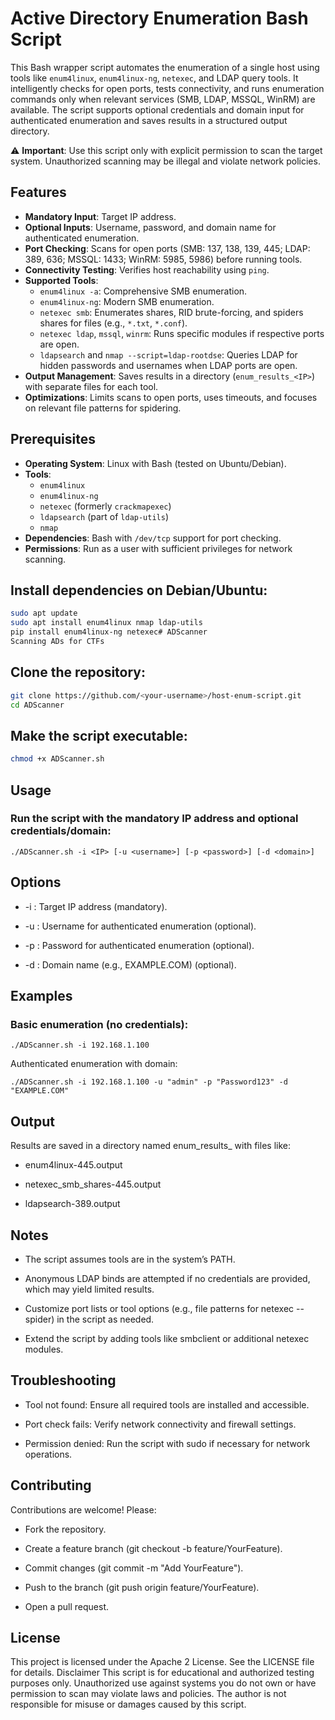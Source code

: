 # Active Directory Enumeration Bash Script

This Bash wrapper script automates the enumeration of a single host using tools like `enum4linux`, `enum4linux-ng`, `netexec`, and LDAP query tools. It intelligently checks for open ports, tests connectivity, and runs enumeration commands only when relevant services (SMB, LDAP, MSSQL, WinRM) are available. The script supports optional credentials and domain input for authenticated enumeration and saves results in a structured output directory.

⚠️ **Important**: Use this script only with explicit permission to scan the target system. Unauthorized scanning may be illegal and violate network policies.

## Features

- **Mandatory Input**: Target IP address.
- **Optional Inputs**: Username, password, and domain name for authenticated enumeration.
- **Port Checking**: Scans for open ports (SMB: 137, 138, 139, 445; LDAP: 389, 636; MSSQL: 1433; WinRM: 5985, 5986) before running tools.
- **Connectivity Testing**: Verifies host reachability using `ping`.
- **Supported Tools**:
  - `enum4linux -a`: Comprehensive SMB enumeration.
  - `enum4linux-ng`: Modern SMB enumeration.
  - `netexec smb`: Enumerates shares, RID brute-forcing, and spiders shares for files (e.g., `*.txt`, `*.conf`).
  - `netexec ldap`, `mssql`, `winrm`: Runs specific modules if respective ports are open.
  - `ldapsearch` and `nmap --script=ldap-rootdse`: Queries LDAP for hidden passwords and usernames when LDAP ports are open.
- **Output Management**: Saves results in a directory (`enum_results_<IP>`) with separate files for each tool.
- **Optimizations**: Limits scans to open ports, uses timeouts, and focuses on relevant file patterns for spidering.

## Prerequisites

- **Operating System**: Linux with Bash (tested on Ubuntu/Debian).
- **Tools**:
  - `enum4linux`
  - `enum4linux-ng`
  - `netexec` (formerly `crackmapexec`)
  - `ldapsearch` (part of `ldap-utils`)
  - `nmap`
- **Dependencies**: Bash with `/dev/tcp` support for port checking.
- **Permissions**: Run as a user with sufficient privileges for network scanning.

## Install dependencies on Debian/Ubuntu:
```bash
sudo apt update
sudo apt install enum4linux nmap ldap-utils
pip install enum4linux-ng netexec# ADScanner
Scanning ADs for CTFs
```
## Clone the repository:
```bash
git clone https://github.com/<your-username>/host-enum-script.git
cd ADScanner
```
## Make the script executable:
```bash
chmod +x ADScanner.sh
```
## Usage

### Run the script with the mandatory IP address and optional credentials/domain:

`./ADScanner.sh -i <IP> [-u <username>] [-p <password>] [-d <domain>]`

## Options

- -i <IP>: Target IP address (mandatory).

- -u <username>: Username for authenticated enumeration (optional).

- -p <password>: Password for authenticated enumeration (optional).

- -d <domain>: Domain name (e.g., EXAMPLE.COM) (optional).

## Examples

### Basic enumeration (no credentials):

`./ADScanner.sh -i 192.168.1.100`

Authenticated enumeration with domain:

`./ADScanner.sh -i 192.168.1.100 -u "admin" -p "Password123" -d "EXAMPLE.COM"`

## Output

Results are saved in a directory named enum_results_<IP> with files like:

- enum4linux-445.output

- netexec_smb_shares-445.output

- ldapsearch-389.output

## Notes
- The script assumes tools are in the system’s PATH.

- Anonymous LDAP binds are attempted if no credentials are provided, which may yield limited results.

- Customize port lists or tool options (e.g., file patterns for netexec --spider) in the script as needed.

- Extend the script by adding tools like smbclient or additional netexec modules.

## Troubleshooting

- Tool not found: Ensure all required tools are installed and accessible.

- Port check fails: Verify network connectivity and firewall settings.

- Permission denied: Run the script with sudo if necessary for network operations.

## Contributing

Contributions are welcome! Please:

- Fork the repository.

- Create a feature branch (git checkout -b feature/YourFeature).

- Commit changes (git commit -m "Add YourFeature").

- Push to the branch (git push origin feature/YourFeature).

- Open a pull request.

## License
This project is licensed under the Apache 2 License. See the LICENSE file for details.
Disclaimer
This script is for educational and authorized testing purposes only. Unauthorized use against systems you do not own or have permission to scan may violate laws and policies. The author is not responsible for misuse or damages caused by this script.


